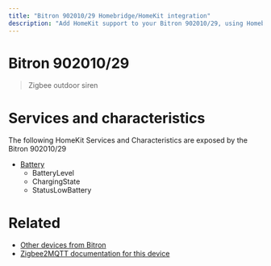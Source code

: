 ```yaml
---
title: "Bitron 902010/29 Homebridge/HomeKit integration"
description: "Add HomeKit support to your Bitron 902010/29, using Homebridge, Zigbee2MQTT and homebridge-z2m."
---
```

<!---
This file has been GENERATED using src/docgen/docgen.ts
DO NOT EDIT THIS FILE MANUALLY!
-->
# Bitron 902010/29
> Zigbee outdoor siren


# Services and characteristics
The following HomeKit Services and Characteristics are exposed by
the Bitron 902010/29

* [Battery](../../battery.md)
  * BatteryLevel
  * ChargingState
  * StatusLowBattery


# Related
* [Other devices from Bitron](../index.md#bitron)
* [Zigbee2MQTT documentation for this device](https://www.zigbee2mqtt.io/devices/902010_29.html)